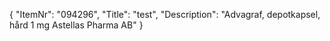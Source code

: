 {
  "ItemNr": "094296",
  "Title": "test",
  "Description": "Advagraf, depotkapsel, hård 1 mg Astellas Pharma AB"
}